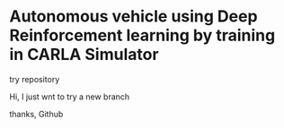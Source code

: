 # Autonomous vehicle using Deep Reinforcement learning by training in CARLA Simulator
try repository

Hi, I just wnt to try a new branch

thanks, Github
